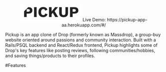 <p align="center">
  <img src="https://github.com/jonbae213/pickup/blob/master/app/assets/images/pickup_logo.jpg">  Live Demo: https://pickup-app-aa.herokuapp.com/#/
</p>

Pickup is an app clone of Drop (formerly known as Massdrop), a group-buy website oriented around passions and community interaction. Built with a Rails/PSQL backend and React/Redux frontend, Pickup highlights some of Drop's key features like posting reviews, following communities/hobbies, and saving things/products to their profiles.

#Features


<!-- <a target="_blank" href="/icons/set/bookmark-ribbon">Bookmark icon</a> icon by <a target="_blank" href="https://icons8.com">Icons8</a> -->
